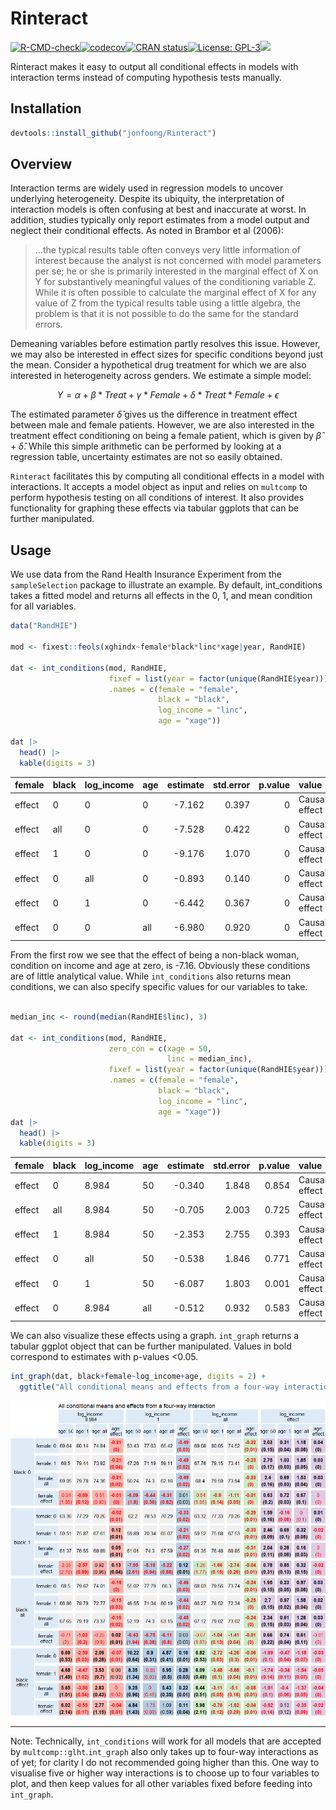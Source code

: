 
# Rinteract

[![R-CMD-check](https://github.com/jonfoong/Rinteract/actions/workflows/R-CMD-check.yaml/badge.svg)](https://github.com/jonfoong/Rinteract/actions/workflows/R-CMD-check.yaml)[![codecov](https://codecov.io/github/jonfoong/Rinteract/branch/main/graph/badge.svg?token=2SOK4T1220)](https://codecov.io/github/jonfoong/Rinteract)[![CRAN
status](https://www.r-pkg.org/badges/version/Rinteract.png)](https://CRAN.R-project.org/package=Rinteract)[![License:
GPL-3](https://img.shields.io/badge/license-GPL--3-blue.svg)](https://cran.r-project.org/web/licenses/GPL-3)[![](https://img.shields.io/badge/devel%20version-0.1.0-blue.svg)](https://github.com/jonfoong/Rinteract)

Rinteract makes it easy to output all conditional effects in models with
interaction terms instead of computing hypothesis tests manually.

## Installation

``` r
devtools::install_github("jonfoong/Rinteract")
```

## Overview

Interaction terms are widely used in regression models to uncover
underlying heterogeneity. Despite its ubiquity, the interpretation of
interaction models is often confusing at best and inaccurate at worst.
In addition, studies typically only report estimates from a model output
and neglect their conditional effects. As noted in Brambor et al (2006):

> …the typical results table often conveys very little information of
> interest because the analyst is not concerned with model parameters
> per se; he or she is primarily interested in the marginal effect of X
> on Y for substantively meaningful values of the conditioning variable
> Z. While it is often possible to calculate the marginal effect of X
> for any value of Z from the typical results table using a little
> algebra, the problem is that it is not possible to do the same for the
> standard errors.

Demeaning variables before estimation partly resolves this issue.
However, we may also be interested in effect sizes for specific
conditions beyond just the mean. Consider a hypothetical drug treatment
for which we are also interested in heterogeneity across genders. We
estimate a simple model:

$$Y = \alpha + \beta * Treat + \gamma * Female + \delta * Treat * Female+\epsilon$$

The estimated parameter $\hat{\delta}$ gives us the difference in
treatment effect between male and female patients. However, we are also
interested in the treatment effect conditioning on being a female
patient, which is given by $\hat{\beta} + \hat{\delta}$. While this
simple arithmetic can be performed by looking at a regression table,
uncertainty estimates are not so easily obtained.

`Rinteract` facilitates this by computing all conditional effects in a
model with interactions. It accepts a model object as input and relies
on `multcomp` to perform hypothesis testing on all conditions of
interest. It also provides functionality for graphing these effects via
tabular ggplots that can be further manipulated.

## Usage

We use data from the Rand Health Insurance Experiment from the
`sampleSelection` package to illustrate an example. By default,
int_conditions takes a fitted model and returns all effects in the 0, 1,
and mean condition for all variables.

``` r
data("RandHIE")

mod <- fixest::feols(xghindx~female*black*linc*xage|year, RandHIE)

dat <- int_conditions(mod, RandHIE,
                      fixef = list(year = factor(unique(RandHIE$year))),
                      .names = c(female = "female",
                                 black = "black",
                                 log_income = "linc",
                                 age = "xage"))

dat |> 
  head() |>
  kable(digits = 3)
```

<table>
 <thead>
  <tr>
   <th style="text-align:left;"> female </th>
   <th style="text-align:left;"> black </th>
   <th style="text-align:left;"> log_income </th>
   <th style="text-align:left;"> age </th>
   <th style="text-align:right;"> estimate </th>
   <th style="text-align:right;"> std.error </th>
   <th style="text-align:right;"> p.value </th>
   <th style="text-align:left;"> value </th>
  </tr>
 </thead>
<tbody>
  <tr>
   <td style="text-align:left;"> effect </td>
   <td style="text-align:left;"> 0 </td>
   <td style="text-align:left;"> 0 </td>
   <td style="text-align:left;"> 0 </td>
   <td style="text-align:right;"> -7.162 </td>
   <td style="text-align:right;"> 0.397 </td>
   <td style="text-align:right;"> 0 </td>
   <td style="text-align:left;"> Causal effect </td>
  </tr>
  <tr>
   <td style="text-align:left;"> effect </td>
   <td style="text-align:left;"> all </td>
   <td style="text-align:left;"> 0 </td>
   <td style="text-align:left;"> 0 </td>
   <td style="text-align:right;"> -7.528 </td>
   <td style="text-align:right;"> 0.422 </td>
   <td style="text-align:right;"> 0 </td>
   <td style="text-align:left;"> Causal effect </td>
  </tr>
  <tr>
   <td style="text-align:left;"> effect </td>
   <td style="text-align:left;"> 1 </td>
   <td style="text-align:left;"> 0 </td>
   <td style="text-align:left;"> 0 </td>
   <td style="text-align:right;"> -9.176 </td>
   <td style="text-align:right;"> 1.070 </td>
   <td style="text-align:right;"> 0 </td>
   <td style="text-align:left;"> Causal effect </td>
  </tr>
  <tr>
   <td style="text-align:left;"> effect </td>
   <td style="text-align:left;"> 0 </td>
   <td style="text-align:left;"> all </td>
   <td style="text-align:left;"> 0 </td>
   <td style="text-align:right;"> -0.893 </td>
   <td style="text-align:right;"> 0.140 </td>
   <td style="text-align:right;"> 0 </td>
   <td style="text-align:left;"> Causal effect </td>
  </tr>
  <tr>
   <td style="text-align:left;"> effect </td>
   <td style="text-align:left;"> 0 </td>
   <td style="text-align:left;"> 1 </td>
   <td style="text-align:left;"> 0 </td>
   <td style="text-align:right;"> -6.442 </td>
   <td style="text-align:right;"> 0.367 </td>
   <td style="text-align:right;"> 0 </td>
   <td style="text-align:left;"> Causal effect </td>
  </tr>
  <tr>
   <td style="text-align:left;"> effect </td>
   <td style="text-align:left;"> 0 </td>
   <td style="text-align:left;"> 0 </td>
   <td style="text-align:left;"> all </td>
   <td style="text-align:right;"> -6.980 </td>
   <td style="text-align:right;"> 0.920 </td>
   <td style="text-align:right;"> 0 </td>
   <td style="text-align:left;"> Causal effect </td>
  </tr>
</tbody>
</table>

From the first row we see that the effect of being a non-black woman,
condition on income and age at zero, is -7.16. Obviously these
conditions are of little analytical value. While `int_conditions` also
returns mean conditions, we can also specify specific values for our
variables to take.

``` r

median_inc <- round(median(RandHIE$linc), 3)

dat <- int_conditions(mod, RandHIE,
                      zero_con = c(xage = 50,
                                   linc = median_inc),
                      fixef = list(year = factor(unique(RandHIE$year))),
                      .names = c(female = "female",
                                 black = "black",
                                 log_income = "linc",
                                 age = "xage"))
dat |> 
  head() |>
  kable(digits = 3)
```

<table>
 <thead>
  <tr>
   <th style="text-align:left;"> female </th>
   <th style="text-align:left;"> black </th>
   <th style="text-align:left;"> log_income </th>
   <th style="text-align:left;"> age </th>
   <th style="text-align:right;"> estimate </th>
   <th style="text-align:right;"> std.error </th>
   <th style="text-align:right;"> p.value </th>
   <th style="text-align:left;"> value </th>
  </tr>
 </thead>
<tbody>
  <tr>
   <td style="text-align:left;"> effect </td>
   <td style="text-align:left;"> 0 </td>
   <td style="text-align:left;"> 8.984 </td>
   <td style="text-align:left;"> 50 </td>
   <td style="text-align:right;"> -0.340 </td>
   <td style="text-align:right;"> 1.848 </td>
   <td style="text-align:right;"> 0.854 </td>
   <td style="text-align:left;"> Causal effect </td>
  </tr>
  <tr>
   <td style="text-align:left;"> effect </td>
   <td style="text-align:left;"> all </td>
   <td style="text-align:left;"> 8.984 </td>
   <td style="text-align:left;"> 50 </td>
   <td style="text-align:right;"> -0.705 </td>
   <td style="text-align:right;"> 2.003 </td>
   <td style="text-align:right;"> 0.725 </td>
   <td style="text-align:left;"> Causal effect </td>
  </tr>
  <tr>
   <td style="text-align:left;"> effect </td>
   <td style="text-align:left;"> 1 </td>
   <td style="text-align:left;"> 8.984 </td>
   <td style="text-align:left;"> 50 </td>
   <td style="text-align:right;"> -2.353 </td>
   <td style="text-align:right;"> 2.755 </td>
   <td style="text-align:right;"> 0.393 </td>
   <td style="text-align:left;"> Causal effect </td>
  </tr>
  <tr>
   <td style="text-align:left;"> effect </td>
   <td style="text-align:left;"> 0 </td>
   <td style="text-align:left;"> all </td>
   <td style="text-align:left;"> 50 </td>
   <td style="text-align:right;"> -0.538 </td>
   <td style="text-align:right;"> 1.846 </td>
   <td style="text-align:right;"> 0.771 </td>
   <td style="text-align:left;"> Causal effect </td>
  </tr>
  <tr>
   <td style="text-align:left;"> effect </td>
   <td style="text-align:left;"> 0 </td>
   <td style="text-align:left;"> 1 </td>
   <td style="text-align:left;"> 50 </td>
   <td style="text-align:right;"> -6.087 </td>
   <td style="text-align:right;"> 1.803 </td>
   <td style="text-align:right;"> 0.001 </td>
   <td style="text-align:left;"> Causal effect </td>
  </tr>
  <tr>
   <td style="text-align:left;"> effect </td>
   <td style="text-align:left;"> 0 </td>
   <td style="text-align:left;"> 8.984 </td>
   <td style="text-align:left;"> all </td>
   <td style="text-align:right;"> -0.512 </td>
   <td style="text-align:right;"> 0.932 </td>
   <td style="text-align:right;"> 0.583 </td>
   <td style="text-align:left;"> Causal effect </td>
  </tr>
</tbody>
</table>

We can also visualize these effects using a graph. `int_graph` returns a
tabular ggplot object that can be further manipulated. Values in bold
correspond to estimates with p-values \<0.05.

``` r
int_graph(dat, black+female~log_income+age, digits = 2) +
  ggtitle("All conditional means and effects from a four-way interaction")
```

![](vignettes/vignette-unnamed-chunk-4-1.png)

------------------------------------------------------------------------

Note: Technically, `int_conditions` will work for all models that are
accepted by `multcomp::glht`.`int_graph` also only takes up to four-way
interactions as of yet; for clarity I do not recommended going higher
than this. One way to visualise five or higher way interactions is to
choose up to four variables to plot, and then keep values for all other
variables fixed before feeding into `int_graph`.
